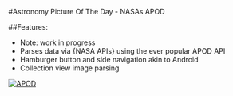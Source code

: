 #Astronomy Picture Of The Day - NASAs APOD

##Features:

- Note: work in progress
- Parses data via {NASA APIs} using the ever popular APOD API
- Hamburger button and side navigation akin to Android
- Collection view image parsing

[![APOD](https://j.gifs.com/jRJ5Rl.gif)](https://youtu.be/bVeNXoMjtXY)